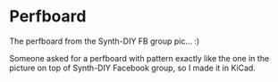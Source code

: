 # Perfboard
 The perfboard from the Synth-DIY FB group pic... :)

Someone asked for a perfboard with pattern exactly like the one in the picture on top of Synth-DIY Facebook group, so I made it in KiCad.
